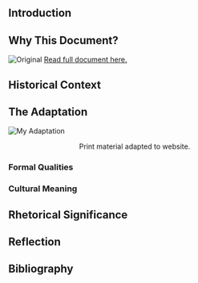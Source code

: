 ## Introduction 

## Why This Document? 

![Original](https://i.imgur.com/W4Z496e.png)
[Read full document here.](https://100years.plannedparenthood.org/content/images/era-4/WeRememberBrocure.pdf) 

## Historical Context 

## The Adaptation

![My Adaptation](https://i.imgur.com/STXZfEh.png)
<p align="center">Print material adapted to website.
  
### Formal Qualities 

### Cultural Meaning

## Rhetorical Significance 

## Reflection 

## Bibliography

